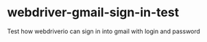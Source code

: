 # webdriver-gmail-sign-in-test

Test how webdriverio can sign in into gmail with login and password 
